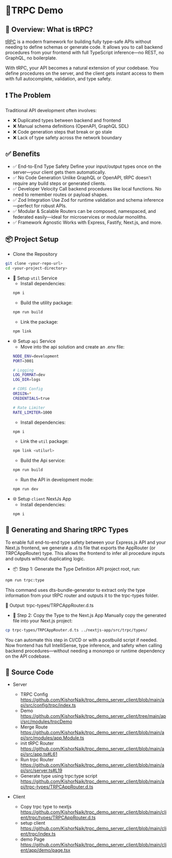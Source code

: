 # 🎯TRPC Demo

## 📌 Overview: What is tRPC?
[tRPC](https://trpc.io/) is a modern framework for building fully type-safe APIs without needing to define schemas or generate code. It allows you to call backend procedures from your frontend with full TypeScript inference—no REST, no GraphQL, no boilerplate.

With tRPC, your API becomes a natural extension of your codebase. You define procedures on the server, and the client gets instant access to them with full autocomplete, validation, and type safety.

## ❗ The Problem
Traditional API development often involves:
- ❌ Duplicated types between backend and frontend
- ❌ Manual schema definitions (OpenAPI, GraphQL SDL)
- ❌ Code generation steps that break or go stale
- ❌ Lack of type safety across the network boundary

## ✅ Benefits
- ✅ End-to-End Type Safety Define your input/output types once on the server—your client gets them automatically.
- ✅ No Code Generation Unlike GraphQL or OpenAPI, tRPC doesn’t require any build steps or generated clients.
- ✅ Developer Velocity Call backend procedures like local functions. No need to remember routes or payload shapes.
- ✅ Zod Integration Use Zod for runtime validation and schema inference—perfect for robust APIs.
- ✅ Modular & Scalable Routers can be composed, namespaced, and federated easily—ideal for microservices or modular monoliths.
- ✅ Framework Agnostic Works with Express, Fastify, Next.js, and more.

## 📦 Project Setup
- Clone the Repository
```bash
git clone <your-repo-url>
cd <your-project-directory>
``` 
- 🧰 Setup `util` Service
    - Install dependencies:
    ```bash
    npm i
    ```
    - Build the utility package:
    ```bash
    npm run build
    ```
    - Link the package:
    ```bash
    npm link
    ```
- 🌐 Setup `api` Service
    - Move into the api solution and create an .env file:
    ```bash
    NODE_ENV=development
    PORT=3001

    # Logging
    LOG_FORMAT=dev
    LOG_DIR=logs

    # CORS Config
    ORIGIN=*
    CREDENTIALS=true

    # Rate Limiter
    RATE_LIMITER=1000
    ```
    - Install dependencies:
    ```bash
    npm i
    ```
    - Link the `util` package:
    ```bash
    npm link <utilurl>
    ```
    - Build the Api service:
    ```bash
    npm run build
    ```
    - Run the API in development mode:
    ```bash
    npm run dev
    ```
- 🌐 Setup `client` NextJs App
    - Install dependencies:
    ```bash
    npm i
    ```
## 🚀 Generating and Sharing tRPC Types
To enable full end-to-end type safety between your Express.js API and your Next.js frontend, we generate a .d.ts file that exports the AppRouter (or TRPCAppRouter) type. This allows the frontend to infer all procedure inputs and outputs without duplicating logic.
- 📦 Step 1: Generate the Type Definition
API project root, run:
```bash
npm run trpc:type
```
This command uses dts-bundle-generator to extract only the type information from your tRPC router and outputs it to the trpc-types folder.

📁 Output: trpc-types/TRPCAppRouter.d.ts
- 📁 Step 2: Copy the Type to the Next.js App
Manually copy the generated file into your Next.js project:
```bash
cp trpc-types/TRPCAppRouter.d.ts ../nextjs-app/src/trpc/types/
```
You can automate this step in CI/CD or with a postbuild script if needed.
Now frontend has full IntelliSense, type inference, and safety when calling backend procedures—without needing a monorepo or runtime dependency on the API codebase.

## 🧩 Source Code
- Server
    - TRPC Config
        https://github.com/KishorNaik/trpc_demo_server_client/blob/main/api/src/config/trpc/index.ts
    - Demo
        https://github.com/KishorNaik/trpc_demo_server_client/tree/main/api/src/modules/trpcDemo
    - Merge Route
        https://github.com/KishorNaik/trpc_demo_server_client/blob/main/api/src/modules/app.Module.ts
    - init tRPC Router
        https://github.com/KishorNaik/trpc_demo_server_client/blob/main/api/src/app.ts#L61
    - Run trpc Router
        https://github.com/KishorNaik/trpc_demo_server_client/blob/main/api/src/server.ts#L19
    - Generate type using trpc:type script
        https://github.com/KishorNaik/trpc_demo_server_client/blob/main/api/trpc-types/TRPCAppRouter.d.ts

- Client
    - Copy trpc type to nextjs
        https://github.com/KishorNaik/trpc_demo_server_client/blob/main/client/trpc/types/TRPCAppRouter.d.ts
    - setup client
        https://github.com/KishorNaik/trpc_demo_server_client/blob/main/client/trpc/index.ts
    - demo Page
        https://github.com/KishorNaik/trpc_demo_server_client/blob/main/client/app/demo/page.tsx

